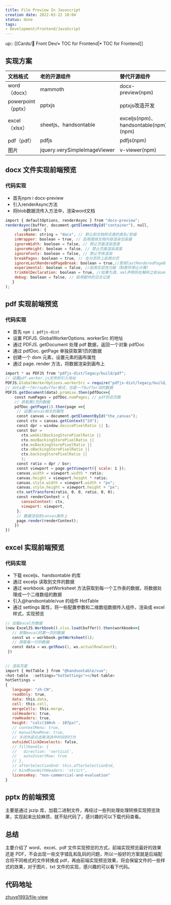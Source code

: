 ```yaml
---
title: File Preview In Javascript
creation date: 2022-03-22 10:04 
status: done
tags:
- Development/Frontend/JavaScript
---
```

up:: [[Cards/📲 Front Dev/• TOC for Frontend|• TOC for Frontend]]

## 实现方案

| 文档格式           | 老的开源组件                 | 替代开源组件                         |
|:------------------ |:---------------------------- |:------------------------------------ |
| word（docx）       | mammoth                      | docx-preview(npm)                    |
| powerpoint（pptx） | pptxjs                       | pptxjs改造开发                       |
| excel（xlsx）      | sheetjs、handsontable        | exceljs(npm)、handsontable(npm)(npm) |
| pdf（pdf）         | pdfjs                        | pdfjs(npm)                           |
| 图片               | jquery.verySimpleImageViewer | v-viewer(npm)                        |

## docx 文件实现前端预览

### 代码实现
* 首先npm i docx-preview
* 引入renderAsync方法
* 将blob数据流传入方法中，渲染word文档

```js
import { defaultOptions, renderAsync } from "docx-preview";
renderAsync(buffer, document.getElementById("container"), null,
		options: {
	className: string = "docx", // 默认和文档样式类的类名/前缀
	inWrapper: boolean = true, // 启用围绕文档内容渲染包装器
	ignoreWidth: boolean = false, // 禁止页面渲染宽度
	ignoreHeight: boolean = false, // 禁止页面渲染高度
	ignoreFonts: boolean = false, // 禁止字体渲染
	breakPages: boolean = true, // 在分页符上启用分页
	ignoreLastRenderedPageBreak: boolean = true,//禁用lastRenderedPageBreak元素的分页
	experimental: boolean = false, //启用实验性功能（制表符停止计算）
	trimXmlDeclaration: boolean = true, //如果为真，xml声明将在解析之前从xml文档中删除
	debug: boolean = false, // 启用额外的日志记录
   }
);
```

## pdf 实现前端预览

### 代码实现
* 首先 `npm i pdfjs-dist`
* 设置 PDFJS. GlobalWorkerOptions. workerSrc 的地址
* 通过 PDFJS. getDocument 处理 pdf 数据，返回一个对象 pdfDoc
* 通过 pdfDoc. getPage 单独获取第1页的数据
* 创建一个 dom 元素，设置元素的画布属性
* 通过 page. render 方法，将数据渲染到画布上

```js
import * as PDFJS from "pdfjs-dist/legacy/build/pdf";
// 设置pdf.worker.js文件的引入地址
PDFJS.GlobalWorkerOptions.workerSrc = require("pdfjs-dist/legacy/build/pdf.worker.entry.js");
// data是一个ArrayBuffer格式，也是一个buffer流的数据
PDFJS.getDocument(data).promise.then(pdfDoc=>{
	const numPages = pdfDoc.numPages; // pdf的总页数
	// 获取第1页的数据
	pdfDoc.getPage(1).then(page =>{
	 // 设置canvas相关的属性
	 const canvas = document.getElementById("the_canvas");
	 const ctx = canvas.getContext("2d");
	 const dpr = window.devicePixelRatio || 1;
	 const bsr =
	   ctx.webkitBackingStorePixelRatio ||
	   ctx.mozBackingStorePixelRatio ||
	   ctx.msBackingStorePixelRatio ||
	   ctx.oBackingStorePixelRatio ||
	   ctx.backingStorePixelRatio ||
	   1;
	 const ratio = dpr / bsr;
	 const viewport = page.getViewport({ scale: 1 });
	 canvas.width = viewport.width * ratio;
	 canvas.height = viewport.height * ratio;
	 canvas.style.width = viewport.width + "px";
	 canvas.style.height = viewport.height + "px";
	 ctx.setTransform(ratio, 0, 0, ratio, 0, 0);
	 const renderContext = {
	   canvasContext: ctx,
	   viewport: viewport,
	 };
	 // 数据渲染到canvas画布上
	 page.render(renderContext);
	})
})
```

## excel 实现前端预览

### 代码实现

*   下载 exceljs、handsontable 的库
*   通过 exceljs 读取到文件的数据
*   通过 workbook. getWorksheet 方法获取到每一个工作表的数据，将数据处理成一个二维数组的数据
*   引入@handsontable/vue 的组件 HotTable
*   通过 settings 属性，将一些配置参数和二维数组数据传入组件，渲染成 excel 样式，实现预览

```js
// 加载excel的数据
(new ExcelJS.Workbook().xlsx.load(buffer)).then(workbook=>{
   // 获取excel的第一页的数据
   const ws = workbook.getWorksheet(1);
   // 获取每一行的数据
   const data = ws.getRows(1, ws.actualRowCount);
 })
 
 
// 渲染页面
import { HotTable } from "@handsontable/vue";
<hot-table  :settings="hotSettings"></hot-table>
hotSettings = 
{
   language: "zh-CN",
   readOnly: true,
   data: this.data,
   cell: this.cell,
   mergeCells: this.merge,
   colHeaders: true,
   rowHeaders: true,
   height: "calc(100vh - 107px)",
   // contextMenu: true,
   // manualRowMove: true,
   // 关闭外部点击取消选中时间的行为
   outsideClickDeselects: false,
   // fillHandle: {
   //   direction: 'vertical',
   //   autoInsertRow: true
   // },
   // afterSelectionEnd: this.afterSelectionEnd,
   // bindRowsWithHeaders: 'strict',
   licenseKey: "non-commercial-and-evaluation"
}
```

## pptx 的前端预览

主要是通过 jszip 库，加载二进制文件，再经过一些列处理处理转换实现预览效果，实现起来比较麻烦，就不贴代码了，感兴趣的可以下载代码查看。

## 总结

主要介绍了 word、excel、pdf 文件实现预览的方式，前端实现预览最好的效果还是 PDF，不会出现一些文字错乱和乱码的问题，所以一般好的方案就是后端配合将不同格式的文件转换成 pdf，再由前端实现预览效果，将会保留文件的一些样式的效果，对于图片、txt 文件的实现，感兴趣的可以看下代码。

## 代码地址

[zhuye1993/file-view](https://github.com/zhuye1993/file-view)

